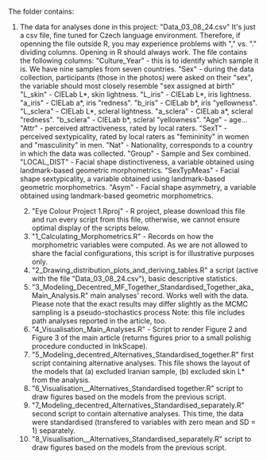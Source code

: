 The folder contains: 

1) The data for analyses done in this project: "Data_03_08_24.csv"
It's just a csv file, fine tuned for Czech language environment. Therefore, if openning the file outside R, you may experience problems with "," vs. "." dividing columns. Opening in R should always work.
The file contains the following columns:
      "Culture_Year" - this is to identify which sample it is. We have nine samples from seven countries.
      "Sex" - during the data collection, participants (those in the photos) were asked on their "sex", the variable should most closely resemble "sex assigned at birth"
      "L_skin" - CIELab L*, skin lightness.
      "L_iris" - CIELab L*, iris lightness.
      "a_iris" - CIELab a*, iris "redness".
      "b_iris" - CIELab b*, iris "yellowness".
      "L_sclera" - CIELab L*, scleral lightness.
      "a_sclera" - CIELab a*, scleral "redness".
      "b_sclera" - CIELab b*, scleral "yellowness".
      "Age" - age...
      "Attr" - perceived attractiveness, rated by local raters.
      "SexT" - perceived sextypicality, rated by local raters as "femininity" in women and "masculinity" in men.
      "Nat" - Nationality, corresponds to a country in which the data was collected.
      "Group" - Sample and Sex combined. 
      "LOCAL_DIST" - Facial shape distinctiveness, a variable obtained using landmark-based geometric morphometrics.
      "SexTypMeas" - Facial shape sextypicality, a variable obtained using landmark-based geometric morphometrics.
      "Asym" - Facial shape asymmetry, a variable obtained using landmark-based geometric morphometrics.

   2) "Eye Colour Project 1.Rproj" - R project, please download this file and run every script from this file, otherwise, we cannot ensure optimal display of the scripts below.
   3)  "1_Calculating_Morphometrics.R" - Records on how the morphometric variables were computed. As we are not allowed to share the facial configurations, this script is for illustrative purposes only.
   4)  "2_Drawing_distribution_plots_and_deriving_tables.R" a script (active with the file "Data_03_08_24.csv"), basic descriptive statistics.
   5)  "3_Modeling_Decentred_MF_Together_Standardised_Together_aka_Main_Analysis.R" main analyses' record. Works well with the data. Please note that the exact results may differ slightly as the MCMC sampling is a pseudo-stochastics process
       Note: this file includes path analyses reported in the article, too. 
   6)  "4_Visualisation_Main_Analyses.R" - Script to render Figure 2 and Figure 3 of the main article (returns figures prior to a small polishig procedure conducted in InkScape).
   7)  "5_Modeling_decentred_Alternatives_Standardised_together.R" first script containing alternative analyses. This file shows the layout of the models that (a) excluded Iranian sample, (b) excluded skin L* from the analysis.
   8)  "6_Visualisation__Alternatives_Standardised together.R" script to draw figures based on the models from the previous script.
   9)  "7_Modeling_decentred_Alternatives_Standardised_separately.R" second script to contain alternative analyses. This time, the data were standardised (transfered to variables with zero mean and SD = 1) separately.
   10) "8_Visualisation__Alternatives_Standardised_separately.R" script to draw figures based on the models from the previous script.
